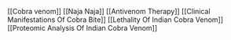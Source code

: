 [[Cobra venom]]
[[Naja Naja]]
[[Antivenom Therapy]]
[[Clinical Manifestations Of Cobra Bite]]
[[Lethality Of Indian Cobra Venom]]
[[Proteomic Analysis Of Indian Cobra Venom]]
